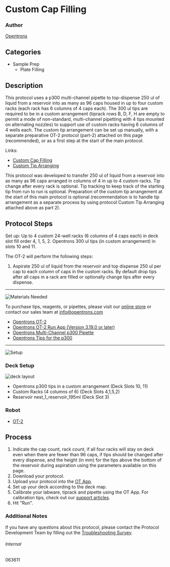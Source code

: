 # Custom Cap Filling

### Author
[Opentrons](https://opentrons.com/)

## Categories
* Sample Prep
     * Plate Filling

## Description

This protocol uses a p300 multi-channel pipette to top-dispense 250 ul of liquid from a reservoir into as many as 96 caps housed in up to four custom racks (each rack has 6 columns of 4 caps each). The 300 ul tips are required to be in a custom arrangement (tiprack rows B, D, F, H are empty to permit a mode of non-standard, multi-channel pipetting with 4 tips mounted on alternating nozzles) to support use of custom racks having 6 columns of 4 wells each. The custom tip arrangement can be set up manually, with a separate preparative OT-2 protocol (part-2) attached on this page (recommended), or as a first step at the start of the main protocol.  

Links:
* [Custom Cap Filling](https://protocols.opentrons.com/protocol/063611)
* [Custom Tip Arranging](https://protocols.opentrons.com/protocol/063611-part-2)

This protocol was developed to transfer 250 ul of liquid from a reservoir into as many as 96 caps arranged in columns of 4 in up to 4 custom racks. Tip change after every rack is optional. Tip tracking to keep track of the starting tip from run to run is optional. Preparation of the custom tip arrangement at the start of this main protocol is optional (recommendation is to handle tip arrangement as a separate process by using protocol Custom Tip Arranging attached above as part 2).

## Protocol Steps

Set up: Up to 4 custom 24-well racks (6 columns of 4 caps each) in deck slot fill order 4, 1, 5, 2. Opentrons 300 ul tips (in custom arrangement) in slots 10 and 11.

The OT-2 will perform the following steps:
1. Aspirate 250 ul of liquid from the reservoir and top dispense 250 ul per cap to each column of caps in the custom racks. By default drop tips after all caps in a rack are filled or optionally change tips after every dispense.

---
![Materials Needed](https://s3.amazonaws.com/opentrons-protocol-library-website/custom-README-images/001-General+Headings/materials.png)

To purchase tips, reagents, or pipettes, please visit our [online store](https://shop.opentrons.com/) or contact our sales team at [info@opentrons.com](mailto:info@opentrons.com)

* [Opentrons OT-2](https://shop.opentrons.com/collections/ot-2-robot/products/ot-2)
* [Opentrons OT-2 Run App (Version 3.19.0 or later)](https://opentrons.com/ot-app/)
* [Opentrons Multi-Channel p300 Pipette](https://shop.opentrons.com/collections/ot-2-pipettes/products/single-channel-electronic-pipette)
* [Opentrons Tips for the p300](https://shop.opentrons.com/collections/opentrons-tips)

---
![Setup](https://s3.amazonaws.com/opentrons-protocol-library-website/custom-README-images/001-General+Headings/Setup.png)

### Deck Setup
![deck layout](https://opentrons-protocol-library-website.s3.amazonaws.com/custom-README-images/063611/063611_layout.png)

* Opentrons p300 tips in a custom arrangement (Deck Slots 10, 11)
* Custom Racks (4 columns of 6) (Deck Slots 4,1,5,2)
* Reservoir nest_1_reservoir_195ml (Deck Slot 3)

### Robot
* [OT-2](https://opentrons.com/ot-2)

## Process
1. Indicate the cap count, rack count, if all four racks will stay on deck even when there are fewer than 96 caps, if tips should be changed after every dispense, and the height (in mm) for the tips above the bottom of the reservoir during aspiration using the parameters available on this page.
2. Download your protocol.
3. Upload your protocol into the [OT App](https://opentrons.com/ot-app).
4. Set up your deck according to the deck map.
5. Calibrate your labware, tiprack and pipette using the OT App. For calibration tips, check out our [support articles](https://support.opentrons.com/en/collections/1559720-guide-for-getting-started-with-the-ot-2).
6. Hit "Run".

### Additional Notes
If you have any questions about this protocol, please contact the Protocol Development Team by filling out the [Troubleshooting Survey](https://protocol-troubleshooting.paperform.co/).

###### Internal
063611
